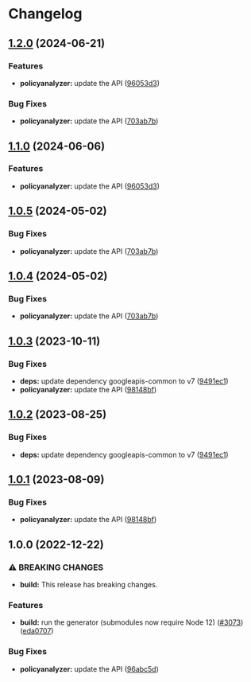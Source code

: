 # Changelog

## [1.2.0](https://github.com/googleapis/google-api-nodejs-client/compare/policyanalyzer-v1.1.0...policyanalyzer-v1.2.0) (2024-06-21)


### Features

* **policyanalyzer:** update the API ([96053d3](https://github.com/googleapis/google-api-nodejs-client/commit/96053d3b50911babce7b54aa9258f767d8d2342f))


### Bug Fixes

* **policyanalyzer:** update the API ([703ab7b](https://github.com/googleapis/google-api-nodejs-client/commit/703ab7bcbcd642386a483f5a70056a41b73f40ce))

## [1.1.0](https://github.com/googleapis/google-api-nodejs-client/compare/policyanalyzer-v1.0.5...policyanalyzer-v1.1.0) (2024-06-06)


### Features

* **policyanalyzer:** update the API ([96053d3](https://github.com/googleapis/google-api-nodejs-client/commit/96053d3b50911babce7b54aa9258f767d8d2342f))

## [1.0.5](https://github.com/googleapis/google-api-nodejs-client/compare/policyanalyzer-v1.0.4...policyanalyzer-v1.0.5) (2024-05-02)


### Bug Fixes

* **policyanalyzer:** update the API ([703ab7b](https://github.com/googleapis/google-api-nodejs-client/commit/703ab7bcbcd642386a483f5a70056a41b73f40ce))

## [1.0.4](https://github.com/googleapis/google-api-nodejs-client/compare/policyanalyzer-v1.0.3...policyanalyzer-v1.0.4) (2024-05-02)


### Bug Fixes

* **policyanalyzer:** update the API ([703ab7b](https://github.com/googleapis/google-api-nodejs-client/commit/703ab7bcbcd642386a483f5a70056a41b73f40ce))

## [1.0.3](https://github.com/googleapis/google-api-nodejs-client/compare/policyanalyzer-v1.0.2...policyanalyzer-v1.0.3) (2023-10-11)


### Bug Fixes

* **deps:** update dependency googleapis-common to v7 ([9491ec1](https://github.com/googleapis/google-api-nodejs-client/commit/9491ec1cdc3c413e7d73edcfcd59cf5c28a7c855))
* **policyanalyzer:** update the API ([98148bf](https://github.com/googleapis/google-api-nodejs-client/commit/98148bf5d9b84151fac1ff2a1928dde35e94e18c))

## [1.0.2](https://github.com/googleapis/google-api-nodejs-client/compare/policyanalyzer-v1.0.1...policyanalyzer-v1.0.2) (2023-08-25)


### Bug Fixes

* **deps:** update dependency googleapis-common to v7 ([9491ec1](https://github.com/googleapis/google-api-nodejs-client/commit/9491ec1cdc3c413e7d73edcfcd59cf5c28a7c855))

## [1.0.1](https://github.com/googleapis/google-api-nodejs-client/compare/policyanalyzer-v1.0.0...policyanalyzer-v1.0.1) (2023-08-09)


### Bug Fixes

* **policyanalyzer:** update the API ([98148bf](https://github.com/googleapis/google-api-nodejs-client/commit/98148bf5d9b84151fac1ff2a1928dde35e94e18c))

## 1.0.0 (2022-12-22)


### ⚠ BREAKING CHANGES

* **build:** This release has breaking changes.

### Features

* **build:** run the generator (submodules now require Node 12) ([#3073](https://github.com/googleapis/google-api-nodejs-client/issues/3073)) ([eda0707](https://github.com/googleapis/google-api-nodejs-client/commit/eda07079dadab46a80b6f9ede618f4f43030169e))


### Bug Fixes

* **policyanalyzer:** update the API ([96abc5d](https://github.com/googleapis/google-api-nodejs-client/commit/96abc5de009e8f9d9d1e496bde05b2466ab7c801))
